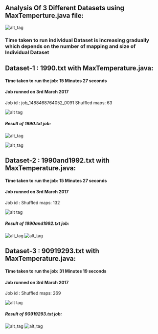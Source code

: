 ## Analysis Of 3 Different Datasets using MaxTemperture.java file:

![alt_tag](https://github.com/illinoistech-itm/jshukla3/blob/master/ITMD521/week07/item-one/Analysis.PNG)

### Time taken to run individual Dataset is increasing gradually which depends on the number of mapping and size of Individual Dataset

## Dataset-1 : 1990.txt with MaxTemperature.java:

#### Time taken to run the job: 15 Minutes 27 seconds <br>
#### Job runned on 3rd March 2017

Job id : job_1488468764052_0091
Shuffled maps: 63

![alt tag](https://github.com/illinoistech-itm/jshukla3/blob/master/ITMD521/week07/item-one/521-item1-1990.txt.png)

##### Result of 1990.txt job:

![alt_tag](https://github.com/illinoistech-itm/jshukla3/blob/master/ITMD521/week07/item-one/521-item1-1990.rs.png)

![alt_tag](https://github.com/illinoistech-itm/jshukla3/blob/master/ITMD521/week07/item-one/521-item1-1990.rs1.png)

## Dataset-2 : 1990and1992.txt with MaxTemperature.java:

#### Time taken to run the job: 15 Minutes 27 seconds <br>
#### Job runned on 3rd March 2017

Job id : 
Shuffled maps: 132

![alt tag](https://github.com/illinoistech-itm/jshukla3/blob/master/ITMD521/week07/item-one/521-item1-1990.txt.png)

##### Result of 1990and1992.txt job:

![alt_tag](https://github.com/illinoistech-itm/jshukla3/blob/master/ITMD521/week07/item-one/521-item1-199092.rs.png)
![alt_tag](https://github.com/illinoistech-itm/jshukla3/blob/master/ITMD521/week07/item-one/521-item1-199092.rs1.png)


## Dataset-3 : 90919293.txt with MaxTemperature.java:

#### Time taken to run the job: 31 Minutes 19 seconds <br>
#### Job runned on 3rd March 2017

Job id : 
Shuffled maps: 269

![alt tag](https://github.com/illinoistech-itm/jshukla3/blob/master/ITMD521/week07/item-one/521-item1-90919293.txt.png)

##### Result of 90919293.txt job:

![alt_tag](https://github.com/illinoistech-itm/jshukla3/blob/master/ITMD521/week07/item-one/521-item1-90919293.rs.png)
![alt_tag](https://github.com/illinoistech-itm/jshukla3/blob/master/ITMD521/week07/item-one/521-item1-90919293.rs1.png)

